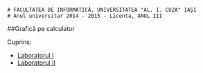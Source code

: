 ```
# FACULTATEA DE INFORMATICĂ, UNIVERSITATEA "AL. I. CUZA" IAȘI
# Anul universitar 2014 - 2015 - Licenta, ANUL III
```

##Grafică pe calculator

Cuprins:

- [Laboratorul I](lab1.py)
- [Laboratorul II](lab2.py)
